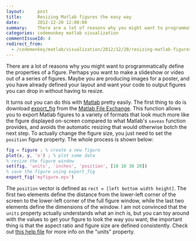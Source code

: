 ```yaml
---
layout:     post
title:      Resizing Matlab figures the easy way
date:       2012-12-20 12:00:00
summary:    There are a lot of reasons why you might want to programmatically define the properties of a figure. It turns out you can do this with Matlab pretty easily.
categories: codemonkey matlab visualization
commentIssueId: 4
redirect_from:
  - /codemonkey/matlab/visualization/2012/12/20/resizing-matlab-figures-the-easy-way/
---
```


There are a lot of reasons why you might want to programmatically define the properties of a figure. Perhaps you want to make a slideshow or video out of a series of figures. Maybe you are producing images for a poster, and you have already defined your layout and want your code to output figures you can drop in without having to resize.

It turns out you can do this with [Matlab](http://www.mathworks.com/products/matlab/) pretty easily. The first thing to do is download [export_fig](http://www.mathworks.com/matlabcentral/fileexchange/23629-exportfig) from the [Matlab File Exchange](http://www.mathworks.com/matlabcentral/fileexchange/23629-exportfig). This function allows you to export Matlab figures to a variety of formats that look much more like the figure displayed on-screen compared to what Matlab's `saveas` function provides, and avoids the automatic resizing that would otherwise botch the next step. To actually change the figure size, you just need to set the `position` figure property. The whole process is shown below:

```matlab
fig = figure ; % create a new figure
plot(x, y, 'o') ; % plot some data
% resize the figure window
set(fig, 'units', 'inches', 'position', [10 10 30 20])
% save the figure using export_fig
export_fig('myfigure.eps')
```

The `position` vector is defined as `rect = [left bottom width height]`. The first two elements define the distance from the lower-left corner of the screen to the lower-left corner of the full figure window, while the last two elements define the dimensions of the window. I am not convinced that the `units` property actually understands what an inch is, but you can toy around with the values to get your figure to look the way you want; the important thing is that the aspect ratio and figure size are defined consistently. Check out [this help file](http://www.mathworks.com/help/matlab/ref/figure_props.html#Units) for more info on the "units" property.